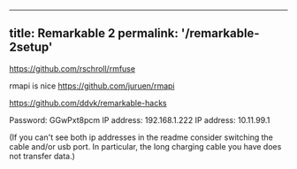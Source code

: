 -------------------------------
title: Remarkable 2
permalink: '/remarkable-2setup'
-------------------------------

https://github.com/rschroll/rmfuse

rmapi is nice
https://github.com/juruen/rmapi

https://github.com/ddvk/remarkable-hacks

Password: GGwPxt8pcm
IP address: 192.168.1.222
IP address: 10.11.99.1


(If you can't see both ip addresses in the readme consider switching the cable and/or usb port. In particular, the long charging cable you have does not transfer data.)

